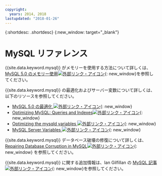 ```yaml
---
copyright:
  years: 2014, 2018
lastupdated: "2018-01-26"
---
```


{:shortdesc: .shortdesc}
{:new_window: target="_blank"}

# MySQL リファレンス

{{site.data.keyword.mysql}} がメモリーを使用する方法について詳しくは、[MySQL 5.0 のメモリー使用![外部リンク・アイコン](../../icons/launch-glyph.svg "外部リンク・アイコン")](http://dev.mysql.com/doc/refman/5.0/en/memory-use.html){: new_window}を参照してください。

{{site.data.keyword.mysql}} の最適化およびサーバー変数について詳しくは、以下のリソースを参照してください。
* [MySQL 5.0 の最適化 ![外部リンク・アイコン](../../icons/launch-glyph.svg "外部リンク・アイコン")](http://dev.mysql.com/doc/refman/5.0/en/optimization.html){: new_window}
* [Optimizing MySQL: Queries and Indexes![外部リンク・アイコン](../../icons/launch-glyph.svg "外部リンク・アイコン")](http://www.databasejournal.com/features/mysql/article.php/1382791){: new_window}
* [Optimizing the mysqld variables ![外部リンク・アイコン](../../icons/launch-glyph.svg "外部リンク・アイコン")](http://www.databasejournal.com/features/mysql/article.php/3367871){: new_window}
* [MySQL Server Variables ![外部リンク・アイコン](../../icons/launch-glyph.svg "External link icon")](http://www.mysqlperformanceblog.com/2006/06/08/mysql-server-variables-sql-layer-or-storage-engine-specific/){: new_window}

{{site.data.keyword.mysql}} データベース破壊の修復について詳しくは、[Repairing Database Corruption in MySQL![外部リンク・アイコン](../../icons/launch-glyph.svg "外部リンク・アイコン")](http://www.databasejournal.com/features/mysql/article.php/3300511){: new_window} を参照してください。

{{site.data.keyword.mysql}} に関する追加情報は、Ian Gilfillan の [MySQL 記事![外部リンク・アイコン](../../icons/launch-glyph.svg "外部リンク・アイコン")](http://www.databasejournal.com/article.php/1474351){: new_window}を参照してください。

